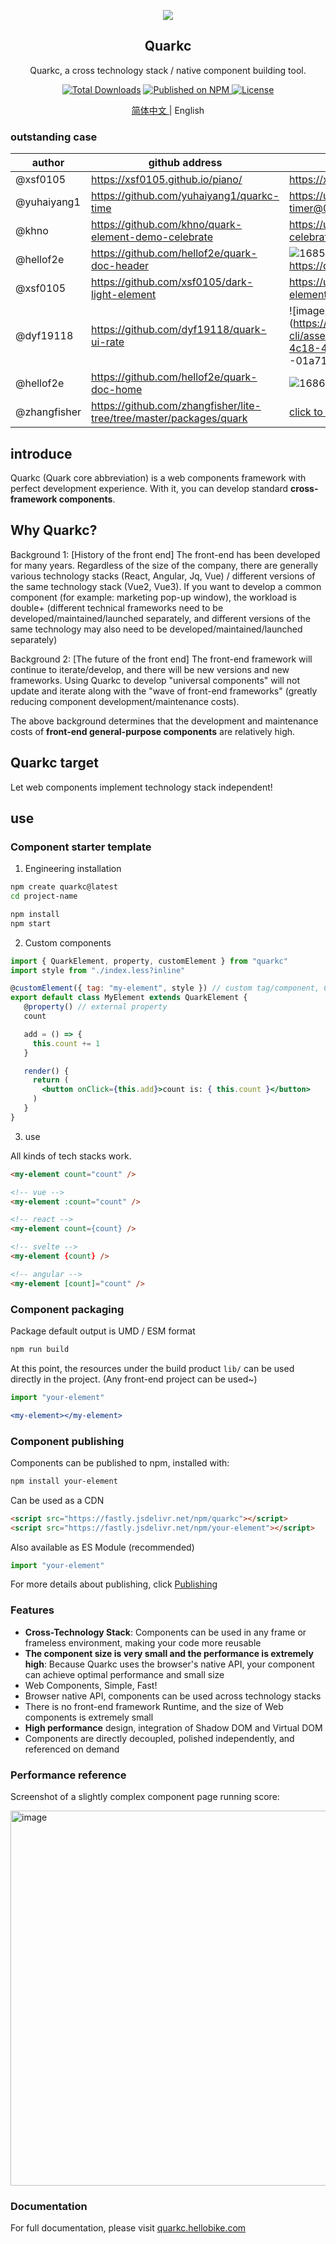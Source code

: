 
<p align="center">
  <a href="https://quarkc.hellobike.com/">
    <img src="https://github.com/hellof2e/quark-core/assets/14307551/5968d0ed-6d60-4b13-b05b-1e9ba30a5708" >
  </a>
</p>
<h2 align="center"> Quarkc </h2>
<div align="center">

Quarkc, a cross technology stack / native component building tool.

</div>

<p align="center">
  <a href="https://www.npmjs.com/package/quarkc"><img src="https://img.shields.io/npm/dt/quarkc.svg" alt="Total Downloads"></a>
  <a href="https://www.npmjs.com/package/quarkc">
    <img src="https://img.shields.io/npm/v/quarkc.svg" alt="Published on NPM">
  </a>
  <a href="https://github.com/hellof2e/quark-core/blob/main/LICENSE"><img src="https://img.shields.io/npm/l/quark-core.svg" alt="License"></a>
</p>


<p align="center">
  <a href="https://github.com/hellof2e/quark-design/blob/main/README.md">
    简体中文
  </a>
  <span> | English </span>
</p>

### outstanding case

| author | github address | screenshot / link
| ---- | ---- | ----- |
| @xsf0105  | https://xsf0105.github.io/piano/ |  https://xsf0105.github.io/piano/ |
| @yuhaiyang1 | https://github.com/yuhaiyang1/quarkc-time | https://unpkg.com/quark-timer@0.0.2/demo.html |
| @khno | https://github.com/khno/quark-element-demo-celebrate | https://unpkg.com/quarkc-demo-celebrate@latest/demo.html |
| @hellof2e | https://github.com/hellof2e/quark-doc-header | ![1685501041275](https://github.com/hellof2e/quark-core/assets/14307551/24dd5626-e6a9-452c-9c95-c2cdb8891573 ) https://quarkc.hellobike.com/#/ |
| @xsf0105 | https://github.com/xsf0105/dark-light-element | https://unpkg.com/dark-light-element@latest/demo.html |
| @dyf19118 | https://github.com/dyf19118/quark-ui-rate | ![image](https://github.com/hellof2e/quark-cli/assets/14307551/e11e6c49-4c18-4bca-adc3 -01a7198ab2e2) |
| @hellof2e | https://github.com/hellof2e/quark-doc-home | ![1686575964690](https://github.com/hellof2e/quark-core/assets/14307551/9618427c-916b-4dfd-b28b-0e8e0f6ce744 ) |
| @zhangfisher  | https://github.com/zhangfisher/lite-tree/tree/master/packages/quark |  [click to view](https://github.com/zhangfisher/lite-tree/blob/master/docs/tree.png?raw=true)  |


## introduce

Quarkc (Quark core abbreviation) is a web components framework with perfect development experience. With it, you can develop standard **cross-framework components**.

## Why Quarkc?

Background 1: [History of the front end]
The front-end has been developed for many years. Regardless of the size of the company, there are generally various technology stacks (React, Angular, Jq, Vue) / different versions of the same technology stack (Vue2, Vue3). If you want to develop a common component (for example: marketing pop-up window), the workload is double+ (different technical frameworks need to be developed/maintained/launched separately, and different versions of the same technology may also need to be developed/maintained/launched separately)

Background 2: [The future of the front end]
The front-end framework will continue to iterate/develop, and there will be new versions and new frameworks. Using Quarkc to develop "universal components" will not update and iterate along with the "wave of front-end frameworks" (greatly reducing component development/maintenance costs).

The above background determines that the development and maintenance costs of **front-end general-purpose components** are relatively high.

## Quarkc target

Let web components implement technology stack independent!

## use

### Component starter template

1. Engineering installation
```bash
npm create quarkc@latest
cd project-name

npm install
npm start
```

2. Custom components
```jsx
import { QuarkElement, property, customElement } from "quarkc"
import style from "./index.less?inline"

@customElement({ tag: "my-element", style }) // custom tag/component, CSS
export default class MyElement extends QuarkElement {
   @property() // external property
   count

   add = () => {
     this.count += 1
   }

   render() {
     return (
       <button onClick={this.add}>count is: { this.count }</button>
     )
   }
}
```

3. use

All kinds of tech stacks work.
```html
<my-element count="count" />

<!-- vue -->
<my-element :count="count" />

<!-- react -->
<my-element count={count} />

<!-- svelte -->
<my-element {count} />

<!-- angular -->
<my-element [count]="count" />
```

### Component packaging

Package default output is UMD / ESM format

```bash
npm run build
```

At this point, the resources under the build product `lib/` can be used directly in the project. (Any front-end project can be used~)

```jsx
import "your-element"

<my-element></my-element>
```

### Component publishing

Components can be published to npm, installed with:

```bash
npm install your-element
```

Can be used as a CDN

```html
<script src="https://fastly.jsdelivr.net/npm/quarkc"></script>
<script src="https://fastly.jsdelivr.net/npm/your-element"></script>
```

Also available as ES Module (recommended)
```js
import "your-element"
```

For more details about publishing, click [Publishing](https://quarkc.hellobike.com/#/zh-CN/docs/publishing)

### Features

* **Cross-Technology Stack**: Components can be used in any frame or frameless environment, making your code more reusable
* **The component size is very small and the performance is extremely high**: Because Quarkc uses the browser's native API, your component can achieve optimal performance and small size
* Web Components, Simple, Fast!
* Browser native API, components can be used across technology stacks
* There is no front-end framework Runtime, and the size of Web components is extremely small
* **High performance** design, integration of Shadow DOM and Virtual DOM
* Components are directly decoupled, polished independently, and referenced on demand

### Performance reference

Screenshot of a slightly complex component page running score:

<img width="600" alt="image" src="https://github.com/hellof2e/quark-core/assets/14307551/8eda52c8-4ad7-4e92-ab09-602cf7771d96">

### Documentation

For full documentation, please visit [quarkc.hellobike.com](https://quarkc.hellobike.com)
